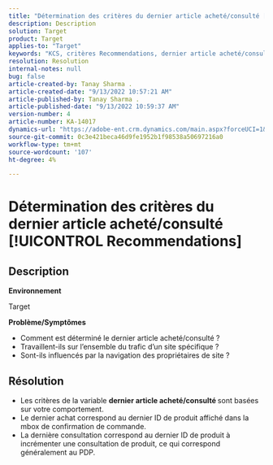 ```yaml
---
title: "Détermination des critères du dernier article acheté/consulté [!UICONTROL Recommendations]"
description: Description
solution: Target
product: Target
applies-to: "Target"
keywords: "KCS, critères Recommendations, dernier article acheté/consulté"
resolution: Resolution
internal-notes: null
bug: false
article-created-by: Tanay Sharma .
article-created-date: "9/13/2022 10:57:21 AM"
article-published-by: Tanay Sharma .
article-published-date: "9/13/2022 10:59:37 AM"
version-number: 4
article-number: KA-14017
dynamics-url: "https://adobe-ent.crm.dynamics.com/main.aspx?forceUCI=1&pagetype=entityrecord&etn=knowledgearticle&id=99a986d1-5233-ed11-9db1-002248086735"
source-git-commit: 0c3e421beca46d9fe1952b1f98538a50697216a0
workflow-type: tm+mt
source-wordcount: '107'
ht-degree: 4%

---
```


# Détermination des critères du dernier article acheté/consulté [!UICONTROL Recommendations]

## Description


<b>Environnement</b>

Target



<b>Problème/Symptômes</b>

- Comment est déterminé le dernier article acheté/consulté ?
- Travaillent-ils sur l’ensemble du trafic d’un site spécifique ?
- Sont-ils influencés par la navigation des propriétaires de site ?





## Résolution


- Les critères de la variable <b>dernier article acheté/consulté </b>sont basées sur votre comportement.
- Le dernier achat correspond au dernier ID de produit affiché dans la mbox de confirmation de commande.
- La dernière consultation correspond au dernier ID de produit à incrémenter une consultation de produit, ce qui correspond généralement au PDP.

